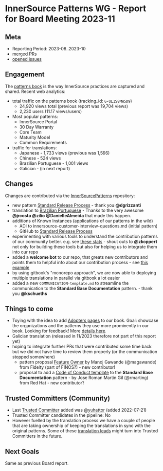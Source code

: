 # InnerSource Patterns WG - Report for Board Meeting 2023-11

## Meta

* Reporting Period: 2023-08..2023-10
* [merged PRs](https://github.com/InnerSourceCommons/InnerSourcePatterns/pulls?q=is%3Apr+closed%3A2023-08..2023-10+is%3Amerged)
* [opened issues](https://github.com/InnerSourceCommons/InnerSourcePatterns/issues?q=is%3Aissue+created%3A2023-08..2023-10+is%3Aopen)

## Engagement

The [patterns book][] is the way InnerSource practices are captured and shared. Recent web analytics:

* total traffic on the patterns book (tracking_id: `G-QL1S8MW5D9`)
  * 24,920 views total (previous report was 19,704 views)
  * 2,230 users (11.17 views/users)
* Most popular patterns:
  * InnerSource Portal
  * 30 Day Warranty
  * Core Team
  * Maturity Model
  * Common Requirements
* traffic for translations:
  * Japanese - 1,733 views (previous was 1,596)
  * Chinese - 524 views
  * Brazilian Portuguese - 1,001 views
  * Galician - (in next report)

## Changes

Changes are contributed via the [InnerSourcePatterns][] repository:

* new pattern [Standard Release Process](https://github.com/InnerSourceCommons/InnerSourcePatterns/releases/tag/v1.6) - thank you **@dgrizzanti**
* translation to [Brazilian Portuguese](https://github.com/InnerSourceCommons/InnerSourcePatterns/releases/tag/v1.7) - Thanks to the very awesome **@jrcosta @zilio @DanielleAlmeida** that made this happen.
* additions of Known Instances (applications of our patterns in the wild)
  * ADI to innersource-customer-interview-questions.md (initial pattern)
  * GitHub to [Standard Release Process](https://patterns.innersourcecommons.org/p/release-process)
*  experimenting with various tools to understand the contribution patterns of our community better. e.g. see [these stats](https://github.com/InnerSourceCommons/InnerSourcePatterns/issues/625) - shout outs to **@zkoppert** not only for building these tools but also for helping us to integrate them into our repo  
*  added a **welcome bot** to our repo, that greats new contributors and points them to helpful info about our contribution process - see [this example](https://github.com/InnerSourceCommons/InnerSourcePatterns/pull/573)
* by using gitbook's "monorepo approach", we are now able to deploying multiple translations in parallel via gitbook a lot easier 
* added a new `COMMUNICATION-template.md` to streamline the communication to the **Standard Base Documentation** pattern. - thank you **@kschueths**

## Things to come

* Toying with the idea to add [Adopters pages](https://innersourcecommons.gitbook.io/innersource-patterns-staging/v/adopters-test/adopters/adopters) to our book. Goal: showcase the organizations and the patterns they use more prominently in our book. Looking for feedback! More [details here](https://github.com/InnerSourceCommons/InnerSourcePatterns/issues/623).
* Galician translation (released in 11/2023 therefore not part of this report yet)
* hoping to integrate further PRs that were contributed some time back but we did not have time to review them properly (or the communication stopped somewhere)
  * pattern proposal [Feature Owner](https://github.com/InnerSourceCommons/InnerSourcePatterns/pull/573) by Manoj Gawande (@magawande) from Fidelty (part of FINOS?) - new contributor!
  * proposal to add a [Code of Conduct template](https://github.com/InnerSourceCommons/InnerSourcePatterns/pull/556) to the **Standard Base Documentation** pattern - by Jose Roman Martin Gil (@rmarting) from Red Hat - new contributor?

## Trusted Committers (Community)

* Last [Trusted Committer][] added was [@yuhattor](https://github.com/yuhattor) (added 2022-07-21)
* Trusted Committer candidates in the pipeline: No
* However fuelled by the translation process we have a couple of people that are taking ownership of keeping the translations in sync with the original patterns. Some of these [translation leads](https://github.com/InnerSourceCommons/InnerSourcePatterns/blob/main/TRUSTED-COMMITTERS.md#translation-leads) might turn into Trusted Committers in the future.

## Next Goals

Same as previous Board report.

[patterns book]: https://patterns.innersourcecommons.org/
[InnerSourcePatterns]: https://github.com/InnerSourceCommons/InnerSourcePatterns/
[Trusted Committer]: https://github.com/InnerSourceCommons/InnerSourcePatterns/blob/main/TRUSTED-COMMITTERS.md
